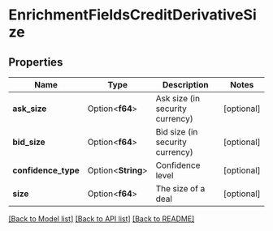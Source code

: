 # EnrichmentFieldsCreditDerivativeSize

## Properties

Name | Type | Description | Notes
------------ | ------------- | ------------- | -------------
**ask_size** | Option<**f64**> | Ask size (in security currency) | [optional]
**bid_size** | Option<**f64**> | Bid size (in security currency) | [optional]
**confidence_type** | Option<**String**> | Confidence level | [optional]
**size** | Option<**f64**> | The size of a deal | [optional]

[[Back to Model list]](../README.md#documentation-for-models) [[Back to API list]](../README.md#documentation-for-api-endpoints) [[Back to README]](../README.md)


